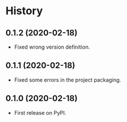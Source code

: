 # History

## 0.1.2 (2020-02-18)

* Fixed wrong version definition.

## 0.1.1 (2020-02-18)

* Fixed some errors in the project packaging.

## 0.1.0 (2020-02-18)

* First release on PyPI.
